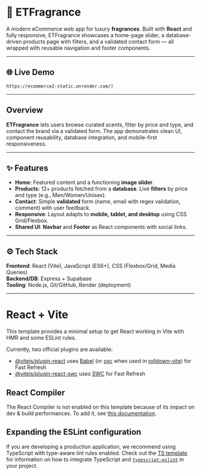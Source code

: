 # 💎 ETFragrance

A modern eCommerce web app for luxury **fragrances**. Built with **React** and fully responsive, ETFragrance showcases a home-page slider, a database-driven products page with filters, and a validated contact form — all wrapped with reusable navigation and footer components.

---

## 🌐 Live Demo 
`https://ecommerce2-static.onrender.com/)`

---

## Overview
**ETFragrance** lets users browse curated scents, filter by price and type, and contact the brand via a validated form. The app demonstrates clean UI, component reusability, database integration, and mobile-first responsiveness.


---

## ✨ Features
- **Home**: Featured content and a functioning **image slider**.
- **Products**: 12+ products fetched from a **database**. Live **filters** by price and type (e.g., Men/Women/Unisex).
- **Contact**: Simple **validated** form (name, email with regex validation, comment) with user feedback.
- **Responsive**: Layout adapts to **mobile, tablet, and desktop** using CSS Grid/Flexbox.
- **Shared UI**: **Navbar** and **Footer** as React components with social links.

---

## ⚙️ Tech Stack
**Frontend**: React (Vite), JavaScript (ES6+), CSS (Flexbox/Grid, Media Queries)  
**Backend/DB**: Express + Supabase  
**Tooling**: Node.js, Git/GitHub, Render (deployment)

---


# React + Vite

This template provides a minimal setup to get React working in Vite with HMR and some ESLint rules.

Currently, two official plugins are available:

- [@vitejs/plugin-react](https://github.com/vitejs/vite-plugin-react/blob/main/packages/plugin-react) uses [Babel](https://babeljs.io/) (or [oxc](https://oxc.rs) when used in [rolldown-vite](https://vite.dev/guide/rolldown)) for Fast Refresh
- [@vitejs/plugin-react-swc](https://github.com/vitejs/vite-plugin-react/blob/main/packages/plugin-react-swc) uses [SWC](https://swc.rs/) for Fast Refresh

## React Compiler

The React Compiler is not enabled on this template because of its impact on dev & build performances. To add it, see [this documentation](https://react.dev/learn/react-compiler/installation).

## Expanding the ESLint configuration

If you are developing a production application, we recommend using TypeScript with type-aware lint rules enabled. Check out the [TS template](https://github.com/vitejs/vite/tree/main/packages/create-vite/template-react-ts) for information on how to integrate TypeScript and [`typescript-eslint`](https://typescript-eslint.io) in your project.
